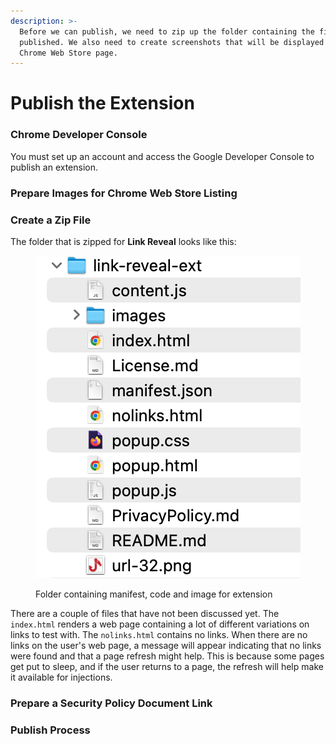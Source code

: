 ```yaml
---
description: >-
  Before we can publish, we need to zip up the folder containing the files to be
  published. We also need to create screenshots that will be displayed on the
  Chrome Web Store page.
---
```


# Publish the Extension

### Chrome Developer Console

You must set up an account and access the Google Developer Console to publish an extension.

### Prepare Images for Chrome Web Store Listing



### Create a Zip File

The folder that is zipped for **Link Reveal** looks like this:

<figure><img src=".gitbook/assets/folder-zipped.png" alt=""><figcaption><p>Folder containing manifest, code and image for extension</p></figcaption></figure>

There are a couple of files that have not been discussed yet.  The `index.html` renders a web page containing a lot of different variations on links to test with.  The `nolinks.html` contains no links.  When there are no links on the user's web page, a message will appear indicating that no links were found and that a page refresh might help.  This is because some pages get put to sleep, and if the user returns to a page, the refresh will help make it available for injections.

### Prepare a Security Policy Document Link



### Publish Process







